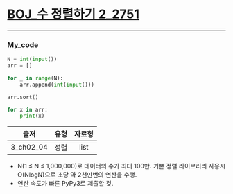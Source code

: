 # [BOJ_수 정렬하기 2_2751](https://www.acmicpc.net/problem/2751)
***
### My_code
```python
N = int(input())
arr = []

for _ in range(N):
    arr.append(int(input()))

arr.sort()

for x in arr:
    print(x)
```

|출저|유형|자료형|
|:---:|:---:|:---:|
|3_ch02_04|정렬|list|
* N(1 ≤ N ≤ 1,000,000)로 데이터의 수가 최대 100만. 기본 정렬 라이브러리 사용시 O(NlogN)으로 초당 약 2천만번의 연산을 수행.
* 연산 속도가 빠른 PyPy3로 제출할 것. 
